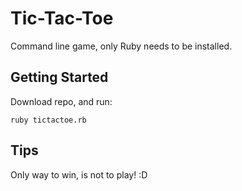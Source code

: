 # Tic-Tac-Toe

Command line game, only Ruby needs to be installed.

## Getting Started

Download repo, and run:

`ruby tictactoe.rb`

## Tips

Only way to win, is not to play! :D
